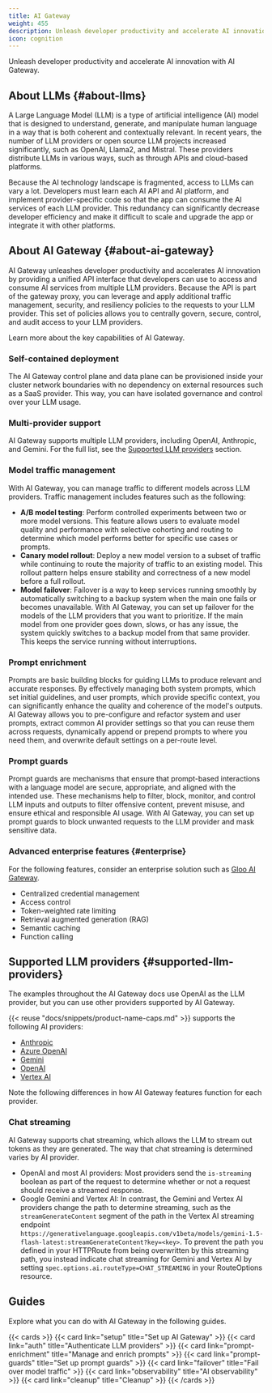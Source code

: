 ```yaml
---
title: AI Gateway
weight: 455
description: Unleash developer productivity and accelerate AI innovation with AI Gateway.
icon: cognition
---
```

Unleash developer productivity and accelerate AI innovation with AI Gateway.

## About LLMs {#about-llms}

A Large Language Model (LLM) is a type of artificial intelligence (AI) model that is designed to understand, generate, and manipulate human language in a way that is both coherent and contextually relevant. In recent years, the number of LLM providers or open source LLM projects increased significantly, such as OpenAI, Llama2, and Mistral. These providers distribute LLMs in various ways, such as through APIs and cloud-based platforms.

Because the AI technology landscape is fragmented, access to LLMs can vary a lot. Developers must learn each AI API and AI platform, and implement provider-specific code so that the app can consume the AI services of each LLM provider. This redundancy can significantly decrease developer efficiency and make it difficult to scale and upgrade the app or integrate it with other platforms.

## About AI Gateway {#about-ai-gateway}

AI Gateway unleashes developer productivity and accelerates AI innovation by providing a unified API interface that developers can use to access and consume AI services from multiple LLM providers. Because the API is part of the gateway proxy, you can leverage and apply additional traffic management, security, and resiliency policies to the requests to your LLM provider. This set of policies allows you to centrally govern, secure, control, and audit access to your LLM providers.

Learn more about the key capabilities of AI Gateway.

### Self-contained deployment

The AI Gateway control plane and data plane can be provisioned inside your cluster network boundaries with no dependency on external resources such as a SaaS provider. This way, you can have isolated governance and control over your LLM usage.

### Multi-provider support

AI Gateway supports multiple LLM providers, including OpenAI, Anthropic, and Gemini. For the full list, see the [Supported LLM providers](#supported-llm-providers) section. 

### Model traffic management

With AI Gateway, you can manage traffic to different models across LLM providers. Traffic management includes features such as the following:

* **A/B model testing**: Perform controlled experiments between two or more model versions. This feature allows users to evaluate model quality and performance with selective cohorting and routing to determine which model performs better for specific use cases or prompts.
* **Canary model rollout**: Deploy a new model version to a subset of traffic while continuing to route the majority of traffic to an existing model. This rollout pattern helps ensure stability and correctness of a new model before a full rollout.
* **Model failover**: Failover is a way to keep services running smoothly by automatically switching to a backup system when the main one fails or becomes unavailable. With AI Gateway, you can set up failover for the models of the LLM providers that you want to prioritize. If the main model from one provider goes down, slows, or has any issue, the system quickly switches to a backup model from that same provider. This keeps the service running without interruptions.

### Prompt enrichment

Prompts are basic building blocks for guiding LLMs to produce relevant and accurate responses. By effectively managing both system prompts, which set initial guidelines, and user prompts, which provide specific context, you can significantly enhance the quality and coherence of the model's outputs. AI Gateway allows you to pre-configure and refactor system and user prompts, extract common AI provider settings so that you can reuse them across requests, dynamically append or prepend prompts to where you need them, and overwrite default settings on a per-route level.

### Prompt guards

Prompt guards are mechanisms that ensure that prompt-based interactions with a language model are secure, appropriate, and aligned with the intended use. These mechanisms help to filter, block, monitor, and control LLM inputs and outputs to filter offensive content, prevent misuse, and ensure ethical and responsible AI usage. With AI Gateway, you can set up prompt guards to block unwanted requests to the LLM provider and mask sensitive data.

### Advanced enterprise features {#enterprise}

For the following features, consider an enterprise solution such as [Gloo AI Gateway](https://docs.solo.io/gateway/latest/ai/).

* Centralized credential management
* Access control
* Token-weighted rate limiting
* Retrieval augmented generation (RAG)
* Semantic caching
* Function calling

## Supported LLM providers {#supported-llm-providers}

The examples throughout the AI Gateway docs use OpenAI as the LLM provider, but you can use other providers supported by AI Gateway.

{{< reuse "docs/snippets/product-name-caps.md" >}} supports the following AI providers:
* [Anthropic](https://docs.anthropic.com/en/release-notes/api)
* [Azure OpenAI](https://learn.microsoft.com/en-us/azure/ai-services/openai/)
* [Gemini](https://ai.google.dev/gemini-api/docs)
* [OpenAI](https://platform.openai.com/docs/overview)
* [Vertex AI](https://cloud.google.com/vertex-ai/docs)

Note the following differences in how AI Gateway features function for each provider.

### Chat streaming

AI Gateway supports chat streaming, which allows the LLM to stream out tokens as they are generated. The way that chat streaming is determined varies by AI provider.

* OpenAI and most AI providers: Most providers send the `is-streaming` boolean as part of the request to determine whether or not a request should receive a streamed response. 
* Google Gemini and Vertex AI: In contrast, the Gemini and Vertex AI providers change the path to determine streaming, such as the `streamGenerateContent` segment of the path in the Vertex AI streaming endpoint `https://generativelanguage.googleapis.com/v1beta/models/gemini-1.5-flash-latest:streamGenerateContent?key=<key>`. To prevent the path you defined in your HTTPRoute from being overwritten by this streaming path, you instead indicate chat streaming for Gemini and Vertex AI by setting `spec.options.ai.routeType=CHAT_STREAMING` in your RouteOptions resource.

## Guides

Explore what you can do with AI Gateway in the following guides.

{{< cards >}}
  {{< card link="setup" title="Set up AI Gateway" >}}
  {{< card link="auth" title="Authenticate LLM providers" >}}
  {{< card link="prompt-enrichment" title="Manage and enrich prompts" >}}
  {{< card link="prompt-guards" title="Set up prompt guards" >}}
  {{< card link="failover" title="Fail over model traffic" >}}
  {{< card link="observability" title="AI observability" >}}
  {{< card link="cleanup" title="Cleanup" >}}
{{< /cards >}}